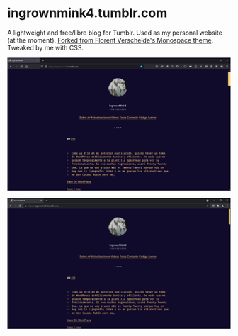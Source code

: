 # ingrownmink4.tumblr.com
 A lightweight and free/libre blog for Tumblr. Used as my personal website (at the moment). [Forked from Florent Verschelde's Monospace theme](https://github.com/fvsch/monospace-theme). Tweaked by me with CSS. 
 
 
 ![ingrownmink4.tumblr.com](firefox_8msHnJ8hny.png)
 
 ![ingrownmink4.tumblr.com](chrome_YExhdFPs1A.png)


